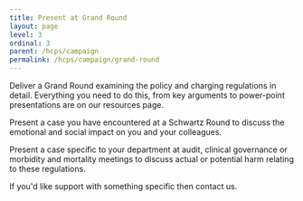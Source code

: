```yaml
---
title: Present at Grand Round
layout: page
level: 3
ordinal: 3
parent: /hcps/campaign
permalink: /hcps/campaign/grand-round
---
```


Deliver a Grand Round examining the policy and charging regulations in detail. Everything you need to do this, from key arguments to power-point presentations are on our resources page.

Present a case you have encountered at a Schwartz Round to discuss the emotional and social impact on you and your colleagues.

Present a case specific to your department at audit, clinical governance or morbidity and mortality meetings to discuss actual or potential harm relating to these regulations.

If you'd like support with something specific then contact us.
